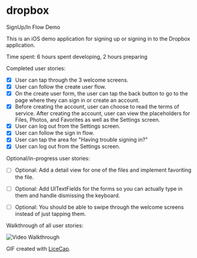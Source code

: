 # dropbox 

SignUp/In Flow Demo

This is an iOS demo application for signing up or signing in to the Dropbox application. 


Time spent: 6 hours spent developing, 2 hours preparing

Completed user stories:

* [x] User can tap through the 3 welcome screens.
* [x] User can follow the create user flow.
* [x] On the create user form, the user can tap the back button to go to the page where they can sign in or create an account.
* [x] Before creating the account, user can choose to read the terms of service.
After creating the account, user can view the placeholders for Files, Photos, and Favorites as well as the Settings screen.
* [x] User can log out from the Settings screen.
* [x] User can follow the sign in flow.
* [x] User can tap the area for "Having trouble signing in?"
* [x] User can log out from the Settings screen.

Optional/in-progress user stories:
* [ ] Optional: Add a detail view for one of the files and implement favoriting the file.
* [ ] Optional: Add UITextFields for the forms so you can actually type in them and handle dismissing the keyboard.
* [ ] Optional: You should be able to swipe through the welcome screens instead of just tapping them.
 


Walkthrough of all user stories:

![Video Walkthrough](https://cloud.githubusercontent.com/assets/7990734/10009845/62a417f8-6097-11e5-86f0-d6487a9387a4.gif)

GIF created with [LiceCap](http://www.cockos.com/licecap/).

